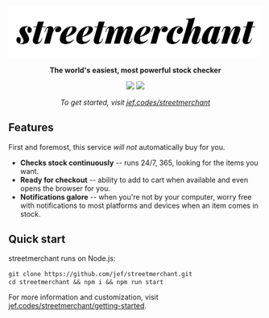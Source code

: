 <p align="center">
  <a href="https://jef.codes/streetmerchant"><img src="https://raw.githubusercontent.com/jef/streetmerchant/main/docs/assets/images/streetmerchant-banner.png" /></a>
</p>
<p align="center">
  <strong>The world's easiest, most powerful stock checker</strong>
</p>
<p align="center">
  <a href="https://github.com/jef/streetmerchant/actions/workflows/ci.yaml"><img src="https://img.shields.io/github/workflow/status/jef/streetmerchant/ci?color=24292e&label=ci&logo=github&logoColor=tewt&style=flat-square" /></a>
  <a href="https://discord.gg/gbVY4vB9JF"><img src="https://img.shields.io/discord/773913070665859073.svg?color=24292e&label=%20&logo=discord&logoColor=ffffff&style=flat-square" /></a>
</p>
<p align="center">
  <em>To get started, visit <a href="https://jef.codes/streetmerchant">jef.codes/streetmerchant</a></em>
</p>

## Features

First and foremost, this service _will not_ automatically buy for you.

- **Checks stock continuously** -- runs 24/7, 365, looking for the items you want.
- **Ready for checkout** -- ability to add to cart when available and even opens the browser for you.
- **Notifications galore** -- when you're not by your computer, worry free with notifications to most platforms and devices when an item comes in stock.

## Quick start

streetmerchant runs on Node.js:

```shell
git clone https://github.com/jef/streetmerchant.git
cd streetmerchant && npm i && npm run start
```

For more information and customization, visit [jef.codes/streetmerchant/getting-started](https://jef.codes/streetmerchant/getting-started).
